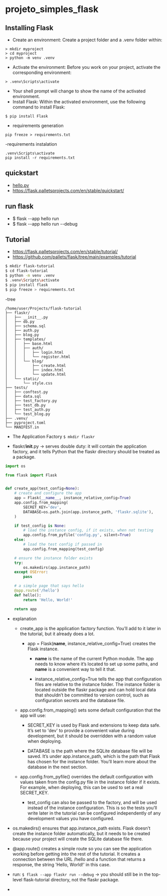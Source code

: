 # projeto_simples_flask

## Installing Flask
- Create an environment: Create a project folder and a .venv folder within:


```
> mkdir myproject
> cd myproject
> python -m venv .venv
```

- Activate the environment: Before you work on your project, activate the corresponding environment:


`> .venv\Scripts\activate`

- Your shell prompt will change to show the name of the activated environment.
- Install Flask: Within the activated environment, use the following command to install Flask:

`$ pip install Flask`

- requirements generation
```
pip freeze > requirements.txt

```

-requirements instalation

```
.venv\Scripts\activate
pip install -r requirements.txt
```

## quickstart
- [hello.py](myproject/hello.py)
- https://flask.palletsprojects.com/en/stable/quickstart/

## run flask 
- $ flask --app hello run
- $ flask --app hello run --debug

## Tutorial
- https://flask.palletsprojects.com/en/stable/tutorial/
- https://github.com/pallets/flask/tree/main/examples/tutorial
```sh
$ mkdir flask-tutorial
$ cd flask-tutorial
$ python -m venv .venv
$ .venv\Scripts\activate
$ pip install flask
$ pip freeze > requirements.txt
```
-tree
```
/home/user/Projects/flask-tutorial
├── flaskr/
│   ├── __init__.py
│   ├── db.py
│   ├── schema.sql
│   ├── auth.py
│   ├── blog.py
│   ├── templates/
│   │   ├── base.html
│   │   ├── auth/
│   │   │   ├── login.html
│   │   │   └── register.html
│   │   └── blog/
│   │       ├── create.html
│   │       ├── index.html
│   │       └── update.html
│   └── static/
│       └── style.css
├── tests/
│   ├── conftest.py
│   ├── data.sql
│   ├── test_factory.py
│   ├── test_db.py
│   ├── test_auth.py
│   └── test_blog.py
├── .venv/
├── pyproject.toml
└── MANIFEST.in
```

- The Application Factory
  `$ mkdir flaskr`

- flaskr/__init__.py ->  serves double duty: it will contain the application factory, and it tells Python that the flaskr directory should be treated as a package.
```python
import os

from flask import Flask


def create_app(test_config=None):
    # create and configure the app
    app = Flask(__name__, instance_relative_config=True)
    app.config.from_mapping(
        SECRET_KEY='dev',
        DATABASE=os.path.join(app.instance_path, 'flaskr.sqlite'),
    )

    if test_config is None:
        # load the instance config, if it exists, when not testing
        app.config.from_pyfile('config.py', silent=True)
    else:
        # load the test config if passed in
        app.config.from_mapping(test_config)

    # ensure the instance folder exists
    try:
        os.makedirs(app.instance_path)
    except OSError:
        pass

    # a simple page that says hello
    @app.route('/hello')
    def hello():
        return 'Hello, World!'

    return app
```
-  explanation

   - create_app is the application factory function. You’ll add to it later in the tutorial, but it already does a lot.

     - app = Flask(__name__, instance_relative_config=True) creates the Flask instance.

       - __name__ is the name of the current Python module. The app needs to know where it’s located to set up some paths, and __name__ is a convenient way to tell it that.

       - instance_relative_config=True tells the app that configuration files are relative to the instance folder. The instance folder is located outside the flaskr package and can hold local data that shouldn’t be committed to version control, such as configuration secrets and the database file.

   - app.config.from_mapping() sets some default configuration that the app will use:

     - SECRET_KEY is used by Flask and extensions to keep data safe. It’s set to 'dev' to provide a convenient value during development, but it should be overridden with a random value when deploying.

     - DATABASE is the path where the SQLite database file will be saved. It’s under app.instance_path, which is the path that Flask has chosen for the instance folder. You’ll learn more about the database in the next section.

   - app.config.from_pyfile() overrides the default configuration with values taken from the config.py file in the instance folder if it exists. For example, when deploying, this can be used to set a real SECRET_KEY.

     - test_config can also be passed to the factory, and will be used instead of the instance configuration. This is so the tests you’ll write later in the tutorial can be configured independently of any development values you have configured.

 - os.makedirs() ensures that app.instance_path exists. Flask doesn’t create the instance folder automatically, but it needs to be created because your project will create the SQLite database file there.

- @app.route() creates a simple route so you can see the application working before getting into the rest of the tutorial. It creates a connection between the URL /hello and a function that returns a response, the string 'Hello, World!' in this case.

- run: `$ flask --app flaskr run --debug` -> you should still be in the top-level flask-tutorial directory, not the flaskr package.
- 
